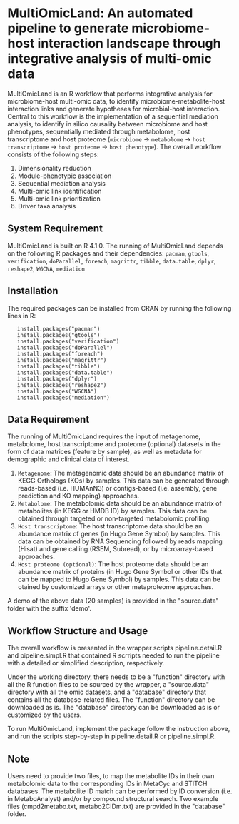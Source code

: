 # MultiOmicLand: An automated pipeline to generate microbiome-host interaction landscape through integrative analysis of multi-omic data
MultiOmicLand is an R workflow that performs integrative analysis for microbiome-host multi-omic data, to identify microbiome-metabolite-host interaction links and generate hypotheses for microbial-host interaction. Central to this workflow is the implementation of a sequential mediation analysis, to identify in silico causality between microbiome and host phenotypes, sequentially mediated through metabolome, host transcriptome and host proteome (`microbiome` -> `metabolome` -> `host transcriptome` -> `host proteome` -> `host phenotype`). The overall workflow consists of the following steps:

1. Dimensionality reduction
2. Module-phenotypic association
3. Sequential mediation analysis
4. Multi-omic link identification
5. Multi-omic link prioritization
6. Driver taxa analysis

## System Requirement
MultiOmicLand is built on R 4.1.0. The running of MultiOmicLand depends on the following R packages and their dependencies:
`pacman`, `gtools`, `verification`, `doParallel`, `foreach`, `magrittr`, `tibble`, `data.table`, `dplyr`, `reshape2`, `WGCNA`, `mediation`

## Installation
The required packages can be installed from CRAN by running the following lines in R:
```
   install.packages("pacman")
   install.packages("gtools")
   install.packages("verification")
   install.packages("doParallel")
   install.packages("foreach")
   install.packages("magrittr")
   install.packages("tibble")
   install.packages("data.table")
   install.packages("dplyr")
   install.packages("reshape2")
   install.packages("WGCNA")
   install.packages("mediation")
``` 
## Data Requirement
The running of MultiOmicLand requires the input of metagenome, metabolome, host transcriptome and proteome (optional) datasets in the form of data matrices (feature by sample), as well as metadata for demographic and clinical data of interest.

1. `Metagenome`: The metagenomic data should be an abundance matrix of KEGG Orthologs (KOs) by samples. This data can be generated through reads-based (i.e. HUMAnN3) or contigs-based (i.e. assembly, gene prediction and KO mapping) approaches.
2. `Metabolome`: The metabolomic data should be an abundance matrix of metabolites (in KEGG or HMDB ID) by samples. This data can be obtained through targeted or non-targeted metabolomic profiling.
3. `Host transcriptome`: The host transcriptome data should be an abundance matrix of genes (in Hugo Gene Symbol) by samples. This data can be obtained by RNA Sequencing followed by reads mapping (Hisat) and gene calling (RSEM, Subread), or by microarray-based approaches.
4. `Host proteome (optional)`: The host proteome data should be an abundance matrix of proteins (in Hugo Gene Symbol or other IDs that can be mapped to Hugo Gene Symbol) by samples. This data can be otained by customized arrays or other metaproteome approaches.

A demo of the above data (20 samples) is provided in the "source.data" folder with the suffix 'demo'.

## Workflow Structure and Usage
The overall workflow is presented in the wrapper scripts pipeline.detail.R and pipeline.simpl.R that contained R scrripts needed to run the pipeline with a detailed or simplified description, respectively. 

Under the working directory, there needs to be a "function" directory with all the R function files to be sourced by the wrapper, a "source.data" directory with all the omic datasets, and a "database" directory that contains all the database-related files. The "function" directory can be downloaded as is. The "database" directory can be downloaded as is or customized by the users.

To run MultiOmicLand, implement the package follow the instruction above, and run the scripts step-by-step in pipeline.detail.R or pipeline.simpl.R.

## Note
Users need to provide two files, to map the metabolite IDs in their own metabolomic data to the corresponding IDs in MetaCyc and STITCH databases. The metabolite ID match can be performed by ID conversion (i.e. in MetaboAnalyst) and/or by compound structural search. Two example files (cmpd2metabo.txt, metabo2CIDm.txt) are provided in the "database" folder.
